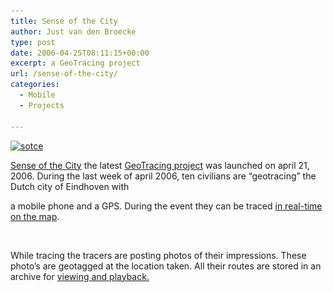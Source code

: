 ```yaml
---
title: Sense of the City
author: Just van den Broecke
type: post
date: 2006-04-25T08:11:15+00:00
excerpt: a GeoTracing project
url: /sense-of-the-city/
categories:
  - Mobile
  - Projects

---
```

[<img loading="lazy" class="alignleft wp-image-300 size-medium" src="uploads/2006/04/sotce-300x236.jpg" alt="sotce" width="300" height="236" srcset="https://justobjects.nl/wp-content/uploads/2006/04/sotce-300x236.jpg 300w, https://justobjects.nl/wp-content/uploads/2006/04/sotce-190x150.jpg 190w, https://justobjects.nl/wp-content/uploads/2006/04/sotce-150x118.jpg 150w, https://justobjects.nl/wp-content/uploads/2006/04/sotce.jpg 381w" sizes="(max-width: 300px) 100vw, 300px" />][1]

[Sense of the City][2] the latest [GeoTracing project][3] was launched on april 21, 2006. During the last week of april 2006, ten civilians are &#8220;geotracing&#8221; the Dutch city of Eindhoven with

a mobile phone and a GPS. During the event they can be traced [in real-time on the map][4].

&nbsp;

While tracing the tracers are posting photos of their impressions. These photo&#8217;s are geotagged at the location taken. All their routes are stored in an archive for [viewing and playback.][5]

 [1]: uploads/2006/04/sotce.jpg
 [2]: http://www.senseofthecity.nl
 [3]: http://www.geotracing.com
 [4]: http://www.senseofthecity.nl/sotce/sotc.jsp?cmd=live
 [5]: http://www.senseofthecity.nl/sotce/sotc.jsp?cmd=staalkaart